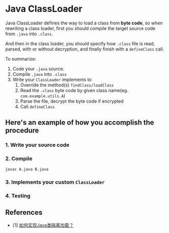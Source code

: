 # Java ClassLoader

Java ClassLoader defines the way to load a class from **byte code**, so when rewriting a class loader, first you should compile the target source code from `.java` into `.class`.

And then in the class loader, you should specify how `.class` file is read, parsed, with or without decryption, and finally finish with a `defineClass` call.

To summarize:

1. Code your `.java` source.
2. Compile `.java` into `.class`
3. Write your `ClassLoader` implements to
   1. Override the method(s) `findClass/loadClass`
   2. Read the `.class` byte code by given class name(eg. `com.example.utils.A`)
   3. Parse the file, decrypt the byte code if encrypted
   4. Call `defineClass`

## Here's an example of how you accomplish the procedure

### 1. Write your source code

### 2. Compile

```bash
javac A.java B.java
```

### 3. Implements your custom `ClassLoader`

### 4. Testing

## References

- [1] [如何实现Java类隔离加载？](https://mp.weixin.qq.com/s?__biz=MzIzOTU0NTQ0MA==&mid=2247501603&idx=1&sn=1bf91e8b509743815095e3f89a91e549&chksm=e92afa2cde5d733ae1d9200c01cc5b819346a66a0b65454969d122fb1aeb85de750d26d08205&scene=90&xtrack=1&sessionid=1609289919&subscene=93&clicktime=1609289920&ascene=56&devicetype=iOS14.2&version=17001233&nettype=3G+&abtest_cookie=AAACAA%3D%3D&lang=zh_CN&fontScale=100&exportkey=Ayd2cbAKLcxjXJqDLIu8LCE%3D&pass_ticket=2xbwD%2FcdGTTTwft8WbXYo2sr2ATRy6gEj06ltBz83eve%2B9Y0J%2FkbJNSJg71nKJ3K&wx_header=1)

